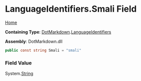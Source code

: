 # LanguageIdentifiers\.Smali Field

[Home](../../../README.md)

**Containing Type**: [DotMarkdown](../../README.md)\.[LanguageIdentifiers](../README.md)

**Assembly**: DotMarkdown\.dll

```csharp
public const string Smali = "smali"
```

### Field Value

System\.[String](https://docs.microsoft.com/en-us/dotnet/api/system.string)